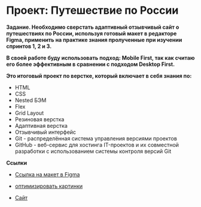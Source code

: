 # Проект: Путешествие по России

**Задание. Необходимо сверстать адаптивный отзывчивый сайт о путешествиях по России, используя готовый макет в редакторе Figma, применить на практике знания пролученные при изучении спринтов 1, 2 и 3.**

**В своей работе буду использовать подход: Mobile First, так как считаю его более эффективным в сравнении с подходом Desktop First.**

**Это итоговый проект по верстке, который включает в себя знания по:**
* HTML
* CSS
* Nested БЭМ
* Flex
* Grid Layout
* Резиновая верстка
* Адаптивная верстка
* Отзывчивый интерфейс
* Git - распределённая система управления версиями проектов
* GitHub - веб-сервис для хостинга IT-проектов и их совместной разработки с использованием системы контроля версий Git

**Ссылки**

* [Ссылка на макет в Figma](https://www.figma.com/file/5S2WSbEFL6awjVWJ0NWL8Q/Sprint-3_-Russia-_-desktop-mobile?node-id=28503%3A0)

* [оптимизировать картинки](https://tinypng.com/)
* [Сайт](https://belyakov87.github.io/russian-travel/)

